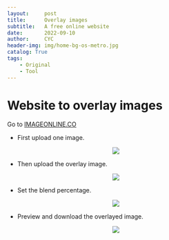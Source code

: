```yaml
---
layout:     post
title:      Overlay images
subtitle:   A free online website
date:       2022-09-10
author:     CYC
header-img: img/home-bg-os-metro.jpg
catalog: True
tags:
    - Original
    - Tool
---
```


# Website to overlay images

Go to [IMAGEONLINE.CO](https://overlay.imageonline.co)

- First upload one image.
<div align=center><img src="../../../../img/post_img/post1-uom.jpg"/></div>

- Then upload the overlay image.
<div align=center><img src="../../../../img/post_img/post4-all-black.png"/></div>

- Set the blend percentage.
<div align=center><img src="../../../../img/post_img/post4-screenshot.png"/></div>

- Preview and download the overlayed image.
<div align=center><img src="../../../../img/post_img/post4-uom-overlay.jpg"/></div>